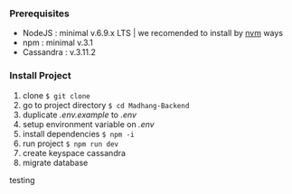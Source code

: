 ### Prerequisites
- NodeJS : minimal v.6.9.x LTS | we recomended to install by [nvm](https://github.com/creationix/nvm) ways
- npm : minimal v.3.1
- Cassandra : v.3.11.2

### Install Project

1. clone ```$ git clone ```
2. go to project directory ```$ cd Madhang-Backend```
3. duplicate _.env.example_ to _.env_
4. setup environment variable on _.env_
5. install dependencies ```$ npm -i```
6. run project ```$ npm run dev```
7. create keyspace cassandra
8. migrate database

testing